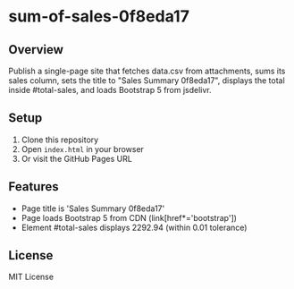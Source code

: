 # sum-of-sales-0f8eda17

## Overview
Publish a single-page site that fetches data.csv from attachments, sums its sales column, sets the title to "Sales Summary 0f8eda17", displays the total inside #total-sales, and loads Bootstrap 5 from jsdelivr.

## Setup
1. Clone this repository
2. Open `index.html` in your browser
3. Or visit the GitHub Pages URL

## Features
- Page title is 'Sales Summary 0f8eda17'
- Page loads Bootstrap 5 from CDN (link[href*='bootstrap'])
- Element #total-sales displays 2292.94 (within 0.01 tolerance)

## License
MIT License
